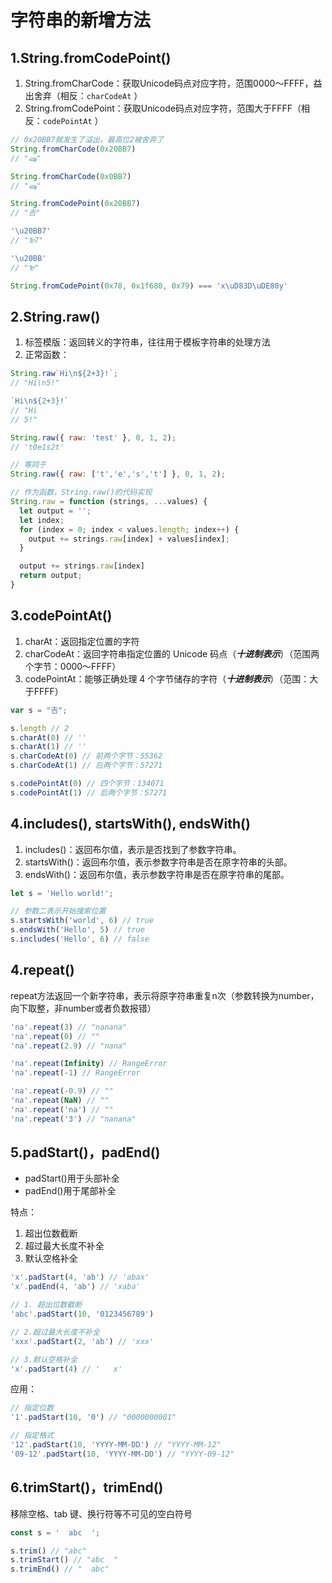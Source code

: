# 字符串的新增方法

## 1.String.fromCodePoint()
1. String.fromCharCode：获取Unicode码点对应字符，范围0000～FFFF，益出舍弃（相反：`charCodeAt` ）
2. String.fromCodePoint：获取Unicode码点对应字符，范围大于FFFF（相反：`codePointAt` ）
```javascript
// 0x20BB7就发生了溢出，最高位2被舍弃了
String.fromCharCode(0x20BB7)
// "ஷ"

String.fromCharCode(0x0BB7)
// "ஷ"

String.fromCodePoint(0x20BB7)
// "𠮷"

'\u20BB7'
// "₻7"

'\u20BB'
// "₻"

String.fromCodePoint(0x78, 0x1f680, 0x79) === 'x\uD83D\uDE80y'
```

## 2.String.raw()
1. 标签模版：返回转义的字符串，往往用于模板字符串的处理方法
2. 正常函数：

```javascript
String.raw`Hi\n${2+3}!`;
// "Hi\n5!"

`Hi\n${2+3}!`
// "Hi
// 5!"
```
```javascript
String.raw({ raw: 'test' }, 0, 1, 2);
// 't0e1s2t'

// 等同于
String.raw({ raw: ['t','e','s','t'] }, 0, 1, 2);

// 作为函数，String.raw()的代码实现
String.raw = function (strings, ...values) {
  let output = '';
  let index;
  for (index = 0; index < values.length; index++) {
    output += strings.raw[index] + values[index];
  }

  output += strings.raw[index]
  return output;
}
```

## 3.codePointAt()
1. charAt：返回指定位置的字符
2. charCodeAt：返回字符串指定位置的 Unicode 码点（***十进制表示***）（范围两个字节：0000～FFFF）
3. codePointAt：能够正确处理 4 个字节储存的字符（***十进制表示***）（范围：大于FFFF）
```javascript
var s = "𠮷";

s.length // 2
s.charAt(0) // ''
s.charAt(1) // ''
s.charCodeAt(0) // 前两个字节：55362
s.charCodeAt(1) // 后两个字节：57271

s.codePointAt(0) // 四个字节：134071
s.codePointAt(1) // 后两个字节：57271
```

## 4.includes(), startsWith(), endsWith()
1. includes()：返回布尔值，表示是否找到了参数字符串。
2. startsWith()：返回布尔值，表示参数字符串是否在原字符串的头部。
3. endsWith()：返回布尔值，表示参数字符串是否在原字符串的尾部。

```javascript
let s = 'Hello world!';

// 参数二表示开始搜索位置
s.startsWith('world', 6) // true
s.endsWith('Hello', 5) // true
s.includes('Hello', 6) // false
```

## 4.repeat()
repeat方法返回一个新字符串，表示将原字符串重复n次（参数转换为number，向下取整，非number或者负数报错）
```javascript
'na'.repeat(3) // "nanana"
'na'.repeat(0) // ""
'na'.repeat(2.9) // "nana"

'na'.repeat(Infinity) // RangeError
'na'.repeat(-1) // RangeError

'na'.repeat(-0.9) // ""
'na'.repeat(NaN) // ""
'na'.repeat('na') // ""
'na'.repeat('3') // "nanana"
```

## 5.padStart()，padEnd()
- padStart()用于头部补全
- padEnd()用于尾部补全

特点：
1. 超出位数截断
2. 超过最大长度不补全
3. 默认空格补全

```javascript
'x'.padStart(4, 'ab') // 'abax'
'x'.padEnd(4, 'ab') // 'xaba'

// 1. 超出位数截断
'abc'.padStart(10, '0123456789')

// 2.超过最大长度不补全
'xxx'.padStart(2, 'ab') // 'xxx'

// 3.默认空格补全
'x'.padStart(4) // '   x'
```

应用：
```javascript
// 指定位数
'1'.padStart(10, '0') // "0000000001"

// 指定格式
'12'.padStart(10, 'YYYY-MM-DD') // "YYYY-MM-12"
'09-12'.padStart(10, 'YYYY-MM-DD') // "YYYY-09-12"
```

## 6.trimStart()，trimEnd()
移除空格、tab 键、换行符等不可见的空白符号
```javascript
const s = '  abc  ';

s.trim() // "abc"
s.trimStart() // "abc  "
s.trimEnd() // "  abc"
```
